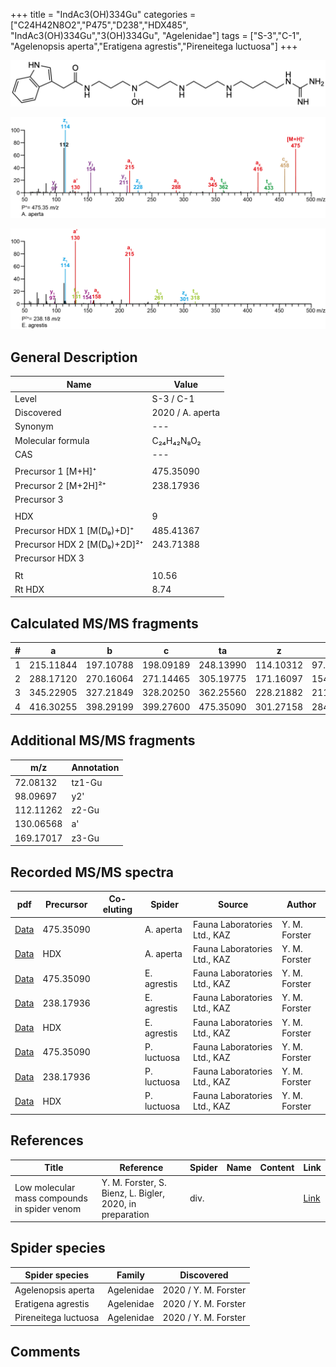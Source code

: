 +++
title = "IndAc3(OH)334Gu"
categories = ["C24H42N8O2","P475","D238","HDX485",
"IndAc3(OH)334Gu","3(OH)334Gu",
"Agelenidae"]
tags = ["S-3","C-1",
"Agelenopsis aperta","Eratigena agrestis","Pireneitega luctuosa"]
+++

![](/img/IndAc3(OH)334Gu.png)

![](/img_MSMS/475_IndAc3(OH)334Gu_Aa.png?classes=border)

![](/img_MSMS/475_IndAc3(OH)334Gu_Ea_2.png?classes=border)

## General Description

| Name                        | Value            |
|-----------------------------|------------------|
| Level                       | S-3 / C-1               |
| Discovered                  | 2020 / A. aperta |
| Synonym                     | ---              |
| Molecular formula           | C₂₄H₄₂N₈O₂       |
| CAS                         | ---              |
|                             |                  |
| Precursor 1 [M+H]⁺          | 475.35090        |
| Precursor 2 [M+2H]²⁺        | 238.17936        |
| Precursor 3                 |                  |
|                             |                  |
| HDX                         | 9                |
| Precursor HDX 1 [M(D₉)+D]⁺   | 485.41367        |
| Precursor HDX 2 [M(D₉)+2D]²⁺ | 243.71388        |
| Precursor HDX 3             |                  |
|                             |                  |
| Rt                          | 10.56            |
| Rt HDX                      | 8.74             |

## Calculated MS/MS fragments

| # | a         | b         | c         | ta        | z         | y         | tz        |
|---|-----------|-----------|-----------|-----------|-----------|-----------|-----------|
| 1 | 215.11844 | 197.10788 | 198.09189 | 248.13990 | 114.10312 | 97.07657  | 131.12967 |
| 2 | 288.17120 | 270.16064 | 271.14465 | 305.19775 | 171.16097 | 154.13442 | 188.18752 |
| 3 | 345.22905 | 327.21849 | 328.20250 | 362.25560 | 228.21882 | 211.19227 | 261.24028 |
| 4 | 416.30255 | 398.29199 | 399.27600 | 475.35090 | 301.27158 | 284.24503 | 318.29813 |

## Additional MS/MS fragments

| m/z       | Annotation |
|-----------|------------|
| 72.08132  | tz1-Gu     |
| 98.09697  | y2'        |
| 112.11262 | z2-Gu      |
| 130.06568 | a'         |
| 169.17017 | z3-Gu      |

## Recorded MS/MS spectra

| pdf                                                  | Precursor | Co-eluting | Spider    | Source                       | Author        |
|------------------------------------------------------|-----------|------------|-----------|------------------------------|---------------|
| [Data](/pdf/A-aperta/475_IndAc3(OH)334Gu_Aa.pdf)     | 475.35090 |            | A. aperta | Fauna Laboratories Ltd., KAZ | Y. M. Forster |
| [Data](/pdf/A-aperta/475_IndAc3(OH)334Gu_Aa_HDX.pdf) | HDX       |            | A. aperta | Fauna Laboratories Ltd., KAZ | Y. M. Forster |
| [Data](/pdf/E-agrestis/475_IndAc3(OH)334Gu_Ea.pdf) | 475.35090 |            | E. agrestis | Fauna Laboratories Ltd., KAZ | Y. M. Forster |
| [Data](/pdf/E-agrestis/475_IndAc3(OH)334Gu_Ea_2.pdf) | 238.17936 |            | E. agrestis | Fauna Laboratories Ltd., KAZ | Y. M. Forster |
| [Data](/pdf/E-agrestis/475_IndAc3(OH)334Gu_Ea_HDX.pdf) | HDX |            | E. agrestis | Fauna Laboratories Ltd., KAZ | Y. M. Forster |
| [Data](/pdf/P-luctuosa/475_IndAc3(OH)334Gu_Pl.pdf) | 475.35090 |           | P. luctuosa | Fauna Laboratories Ltd., KAZ | Y. M. Forster |
| [Data](/pdf/P-luctuosa/475_IndAc3(OH)334Gu_Pl_2.pdf) | 238.17936 |           | P. luctuosa | Fauna Laboratories Ltd., KAZ | Y. M. Forster |
| [Data](/pdf/P-luctuosa/475_IndAc3(OH)334Gu_Pl_HDX.pdf) | HDX |           | P. luctuosa | Fauna Laboratories Ltd., KAZ | Y. M. Forster |

## References

| Title     | Reference   | Spider    | Name   | Content  | Link |
|-----------|-------------|-----------|--------|----------|-----|
| Low molecular mass compounds in spider venom      | Y. M. Forster, S. Bienz, L. Bigler, 2020, in preparation          | div.       |   |   | [Link](unknown) |

## Spider species

| Spider species     | Family     | Discovered           |
|--------------------|------------|----------------------|
| Agelenopsis aperta | Agelenidae | 2020 / Y. M. Forster |
| Eratigena agrestis | Agelenidae | 2020 / Y. M. Forster |
| Pireneitega luctuosa | Agelenidae | 2020 / Y. M. Forster |

## Comments